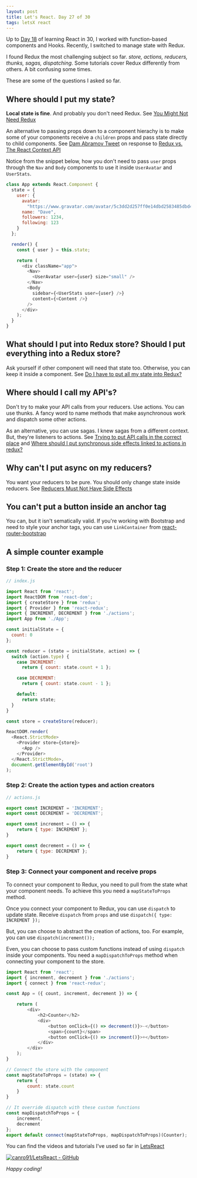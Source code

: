 ```yaml
---
layout: post
title: Let's React. Day 27 of 30
tags: letsX react
---
```


Up to [Day 18](https://canro91.github.io/2020/10/03/LetsReactDay18/) of learning React in 30, I worked with function-based components and Hooks. Recently, I switched to manage state with Redux.

I found Redux the most challenging subject so far. _store, actions, reducers, thunks, sagas, dispatching_. Some tutorials cover Redux differently from others. A bit confusing some times. 

These are some of the questions I asked so far.

## Where should I put my state?

**Local state is fine**. And probably you don't need Redux. See [You Might Not Need Redux](https://medium.com/@dan_abramov/you-might-not-need-redux-be46360cf367)

An alternative to passing props down to a component hierachy is to make some of your components receive a `children` props and pass state directly to child components. See [Dam Abramov Tweet](https://twitter.com/dan_abramov/status/1021850499618955272) on response to [Redux vs. The React Context API](https://daveceddia.com/context-api-vs-redux/)

Notice from the snippet below, how you don't need to pass `user` props through the `Nav` and `Body` components to use it inside `UserAvatar` and `UserStats`.

```javascript
class App extends React.Component {
  state = {
    user: {
      avatar:
        "https://www.gravatar.com/avatar/5c3dd2d257ff0e14dbd2583485dbd44b",
      name: "Dave",
      followers: 1234,
      following: 123
    }
  };

  render() {
    const { user } = this.state;

    return (
      <div className="app">
        <Nav>
          <UserAvatar user={user} size="small" />
        </Nav>
        <Body
          sidebar={<UserStats user={user} />}
          content={<Content />}
        />
      </div>
    );
  }
}
```

## What should I put into Redux store? Should I put everything into a Redux store?

Ask yourself if other component will need that state too. Otherwise, you can keep it inside a component. See [Do I have to put all my state into Redux?](https://redux.js.org/faq/organizing-state#do-i-have-to-put-all-my-state-into-redux-should-i-ever-use-reacts-setstate)

## Where should I call my API's?

Don't try to make your API calls from your reducers. Use actions. You can use thunks. A fancy word to name methods that make asynchronous work and dispatch some other actions.

As an alternative, you can use sagas. I knew sagas from a different context. But, they're listeners to actions. See [Trying to put API calls in the correct place](https://github.com/reduxjs/redux/issues/291) and [Where should I put synchronous side effects linked to actions in redux?](https://stackoverflow.com/questions/32982237/where-should-i-put-synchronous-side-effects-linked-to-actions-in-redux/33036344)

## Why can't I put async on my reducers?

You want your reducers to be pure. You should only change state inside reducers. See [Reducers Must Not Have Side Effects](https://redux.js.org/style-guide/style-guide#reducers-must-not-have-side-effects)

## You can't put a button inside an anchor tag

You can, but it isn't sematically valid. If you're working with Bootstrap and need to style your anchor tags, you can use `LinkContainer` from [react-router-bootstrap](https://github.com/react-bootstrap/react-router-bootstrap)

## A simple counter example

### Step 1: Create the store and the reducer

```javascript
// index.js

import React from 'react';
import ReactDOM from 'react-dom';
import { createStore } from 'redux';
import { Provider } from 'react-redux';
import { INCREMENT, DECREMENT } from './actions';
import App from './App';

const initialState = {
  count: 0
};

const reducer = (state = initialState, action) => {
  switch (action.type) {
    case INCREMENT:
      return { count: state.count + 1 };

    case DECREMENT:
      return { count: state.count - 1 };

    default:
      return state;
  }
}

const store = createStore(reducer);

ReactDOM.render(
  <React.StrictMode>
    <Provider store={store}>
      <App />
    </Provider>
  </React.StrictMode>,
  document.getElementById('root')
);
```

### Step 2: Create the action types and action creators

```javascript
// actions.js

export const INCREMENT = 'INCREMENT';
export const DECREMENT = 'DECREMENT';

export const increment = () => {
    return { type: INCREMENT };
}

export const decrement = () => {
    return { type: DECREMENT };
}
```

### Step 3: Connect your component and receive props

To connect your component to Redux, you need to pull from the state what your component needs. To achieve this you need a `mapStateToProps` method.

Once you connect your component to Redux, you can use `dispatch` to update state. Receive `dispatch` from `props` and use `dispatch({ type: INCREMENT });`

But, you can choose to abstract the creation of actions, too. For example, you can use `dispatch(increment());`

Even, you can choose to pass custom functions instead of using `dispatch` inside your components. You need a `mapDispatchToProps` method when connecting your component to the store.

```javascript
import React from 'react';
import { increment, decrement } from './actions';
import { connect } from 'react-redux';

const App = ({ count, increment, decrement }) => {

    return (
        <div>
            <h2>Counter</h2>
            <div>
                <button onClick={() => decrement()}>-</button>
                <span>{count}</span>
                <button onClick={() => increment()}>+</button>
            </div>
        </div>
    );
}

// Connect the store with the component
const mapStateToProps = (state) => {
    return {
        count: state.count
    }
}

// It override dispatch with these custom functions
const mapDispatchToProps = {
    increment,
    decrement
};
export default connect(mapStateToProps, mapDispatchToProps)(Counter);
```

You can find the videos and tutorials I’ve used so far in [LetsReact](https://github.com/canro91/LetsReact)

[![canro91/LetsReact - GitHub](https://gh-card.dev/repos/canro91/LetsReact.svg)](https://github.com/canro91/LetsReact)

_Happy coding!_
